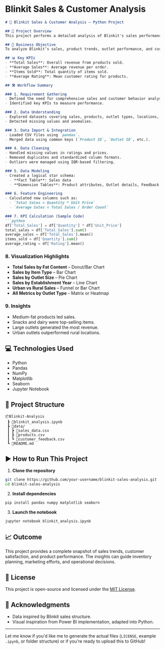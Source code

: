 # Blinkit Sales & Customer Analysis

````markdown
# 🛒 Blinkit Sales & Customer Analysis – Python Project

## 📌 Project Overview
This project performs a detailed analysis of Blinkit's sales performance, customer satisfaction, and inventory distribution using Python. By leveraging data analysis and visualization libraries such as Pandas, NumPy, Matplotlib, and Seaborn, it provides actionable insights to help stakeholders make data-driven decisions.

## 🎯 Business Objective
To analyze Blinkit’s sales, product trends, outlet performance, and customer feedback to identify optimization opportunities and guide business strategy.

## 📊 Key KPIs
- **Total Sales**: Overall revenue from products sold.
- **Average Sales**: Average revenue per order.
- **Items Sold**: Total quantity of items sold.
- **Average Rating**: Mean customer rating for products.

## 🛠️ Workflow Summary

### 1. Requirement Gathering
- Defined the need for comprehensive sales and customer behavior analysis.
- Identified key KPIs to measure performance.

### 2. Data Understanding
- Explored datasets covering sales, products, outlet types, locations, and customer feedback.
- Detected missing values and anomalies.

### 3. Data Import & Integration
- Loaded CSV files using `pandas`.
- Merged data using common keys (`Product ID`, `Outlet ID`, etc.).

### 4. Data Cleaning
- Handled missing values in ratings and prices.
- Removed duplicates and standardized column formats.
- Outliers were managed using IQR-based filtering.

### 5. Data Modeling
- Created a logical star schema:
  - **Fact Table**: Sales data
  - **Dimension Tables**: Product attributes, Outlet details, Feedback

### 6. Feature Engineering
- Calculated new columns such as:
  - `Total Sales = Quantity * Unit Price`
  - `Average Sales = Total Sales / Order Count`

### 7. KPI Calculation (Sample Code)
```python
df['Total_Sales'] = df['Quantity'] * df['Unit_Price']
total_sales = df['Total_Sales'].sum()
average_sales = df['Total_Sales'].mean()
items_sold = df['Quantity'].sum()
average_rating = df['Rating'].mean()
````

### 8. Visualization Highlights

* **Total Sales by Fat Content** – Donut/Bar Chart
* **Sales by Item Type** – Bar Chart
* **Sales by Outlet Size** – Pie Chart
* **Sales by Establishment Year** – Line Chart
* **Urban vs Rural Sales** – Funnel or Bar Chart
* **All Metrics by Outlet Type** – Matrix or Heatmap

### 9. Insights

* Medium-fat products led sales.
* Snacks and dairy were top-selling items.
* Large outlets generated the most revenue.
* Urban outlets outperformed rural locations.

## 💻 Technologies Used

* Python
* Pandas
* NumPy
* Matplotlib
* Seaborn
* Jupyter Notebook

## 📂 Project Structure

```
📦Blinkit-Analysis
 ┣ 📄blinkit_analysis.ipynb
 ┣ 📁data/
 ┃ ┣ 📄sales_data.csv
 ┃ ┣ 📄products.csv
 ┃ ┗ 📄customer_feedback.csv
 ┗ 📄README.md
```

## ▶️ How to Run This Project

1. **Clone the repository**

```bash
git clone https://github.com/your-username/blinkit-sales-analysis.git
cd blinkit-sales-analysis
```

2. **Install dependencies**

```bash
pip install pandas numpy matplotlib seaborn
```

3. **Launch the notebook**

```bash
jupyter notebook blinkit_analysis.ipynb
```

## 📈 Outcome

This project provides a complete snapshot of sales trends, customer satisfaction, and product performance. The insights can guide inventory planning, marketing efforts, and operational decisions.

## 📜 License

This project is open-source and licensed under the [MIT License](LICENSE).

## 🙌 Acknowledgments

* Data inspired by Blinkit sales structure.
* Visual inspiration from Power BI implementation, adapted into Python.

---

Let me know if you'd like me to generate the actual files (`LICENSE`, example `.ipynb`, or folder structure) or if you're ready to upload this to GitHub!

```
```
